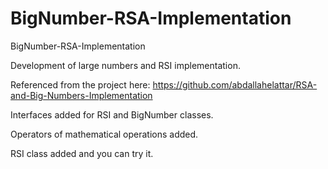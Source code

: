 # BigNumber-RSA-Implementation
BigNumber-RSA-Implementation

Development of large numbers and RSI implementation.

Referenced from the project here: https://github.com/abdallahelattar/RSA-and-Big-Numbers-Implementation

Interfaces added for RSI and BigNumber classes.

Operators of mathematical operations added.

RSI class added and you can try it.
